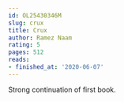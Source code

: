 ```yaml
---
id: OL25430346M
slug: crux
title: Crux
author: Ramez Naam
rating: 5
pages: 512
reads:
- finished_at: '2020-06-07'
---
```

Strong continuation of first book.
